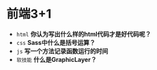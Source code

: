 # 前端3+1
- `html` **你认为写出什么样的html代码才是好代码呢？**
- `css` **Sass中什么是括号运算？**
- `js` **写一个方法记录函数运行的时间**
- `软技能` **什么是GraphicLayer？**